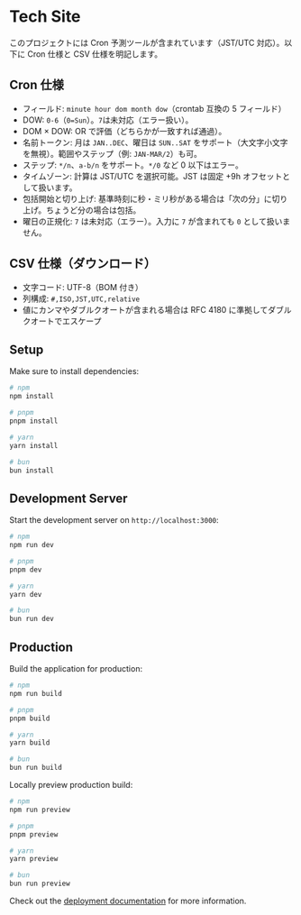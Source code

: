 # Tech Site

このプロジェクトには Cron 予測ツールが含まれています（JST/UTC 対応）。以下に Cron 仕様と CSV 仕様を明記します。

## Cron 仕様

- フィールド: `minute hour dom month dow`（crontab 互換の 5 フィールド）
- DOW: `0-6`（`0=Sun`）。`7`は未対応（エラー扱い）。
- DOM × DOW: OR で評価（どちらかが一致すれば通過）。
- 名前トークン: 月は `JAN..DEC`、曜日は `SUN..SAT` をサポート（大文字小文字を無視）。範囲やステップ（例: `JAN-MAR/2`）も可。
- ステップ: `*/n`、`a-b/n` をサポート。`*/0` など 0 以下はエラー。
- タイムゾーン: 計算は JST/UTC を選択可能。JST は固定 +9h オフセットとして扱います。
- 包括開始と切り上げ: 基準時刻に秒・ミリ秒がある場合は「次の分」に切り上げ。ちょうど分の場合は包括。
- 曜日の正規化: `7` は未対応（エラー）。入力に `7` が含まれても `0` として扱いません。

## CSV 仕様（ダウンロード）

- 文字コード: UTF-8（BOM 付き）
- 列構成: `#,ISO,JST,UTC,relative`
- 値にカンマやダブルクオートが含まれる場合は RFC 4180 に準拠してダブルクオートでエスケープ

## Setup

Make sure to install dependencies:

```bash
# npm
npm install

# pnpm
pnpm install

# yarn
yarn install

# bun
bun install
```

## Development Server

Start the development server on `http://localhost:3000`:

```bash
# npm
npm run dev

# pnpm
pnpm dev

# yarn
yarn dev

# bun
bun run dev
```

## Production

Build the application for production:

```bash
# npm
npm run build

# pnpm
pnpm build

# yarn
yarn build

# bun
bun run build
```

Locally preview production build:

```bash
# npm
npm run preview

# pnpm
pnpm preview

# yarn
yarn preview

# bun
bun run preview
```

Check out the [deployment documentation](https://nuxt.com/docs/getting-started/deployment) for more information.
